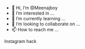 - 👋 Hi, I’m @Meenajboy
- 👀 I’m interested in ...
- 🌱 I’m currently learning ...
- 💞️ I’m looking to collaborate on ...
- 📫 How to reach me ...

<!---
Meenajboy/Meenajboy is a ✨ special ✨ repository because its `README.md` (this file) appears on your GitHub profile.
You can click the Preview link to take a look at your changes.
--->Instagram hack
